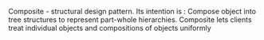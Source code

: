 Composite - structural design pattern. Its intention is : 
Compose object into tree structures to represent part-whole hierarchies. Composite lets clients treat individual objects and compositions of objects uniformly 